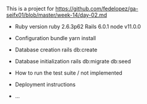 This is a project for 
https://github.com/fedelopez/ga-seifx01/blob/master/week-14/day-02.md


* Ruby version
ruby 2.6.3p62
Rails 6.0.1
node v11.0.0
* Configuration
bundle
yarn install

* Database creation
rails db:create
* Database initialization
rails db:migrate db:seed
* How to run the test suite
/ not implemented

* Deployment instructions

* ...

